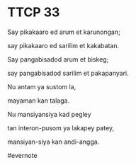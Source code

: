 # TTCP 33

Say pikakaaro ed arum et karunongan;

say pikakaaro ed sarilim et kakabatan.

Say pangabisadod arum et biskeg;

say pangabisadod sarilim et pakapanyari.

Nu antam ya sustom la,

mayaman kan talaga.

Nu mansiyansiya kad pegley

tan interon-pusom ya lakapey patey,

mansiyan-siya kan andi-angga.

\#evernote

